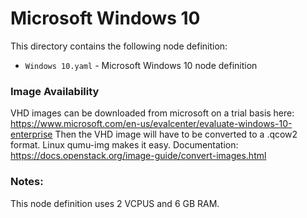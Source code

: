 # Microsoft Windows 10

This directory contains the following node definition:

* `Windows 10.yaml` - Microsoft Windows 10 node definition

### Image Availability

VHD images can be downloaded from microsoft on a trial basis here: https://www.microsoft.com/en-us/evalcenter/evaluate-windows-10-enterprise Then the VHD image will have to be converted to a .qcow2 format. Linux qumu-img makes it easy. Documentation: https://docs.openstack.org/image-guide/convert-images.html

### Notes:

This node definition uses 2 VCPUS and 6 GB RAM.
